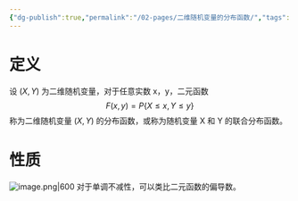 ```yaml
---
{"dg-publish":true,"permalink":"/02-pages/二维随机变量的分布函数/","tags":["personal/blog","概率论","概念"]}
---
```


# 定义
设 $\displaystyle (X,Y)$ 为二维随机变量，对于任意实数 x，y，二元函数
$$
F(x,y)=P\{X\leq x,Y\leq y\}
$$
称为二维随机变量 $\displaystyle (X,Y)$ 的分布函数，或称为随机变量 X 和 Y 的联合分布函数。

# 性质
![image.png|600](https://yelanyanyu-img-bed.oss-cn-hangzhou.aliyuncs.com/img/blog/2024/06/20240610195537.png)
对于单调不减性，可以类比二元函数的偏导数。
